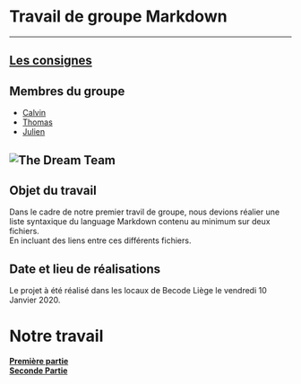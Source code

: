 # Travail de groupe Markdown
---
## [Les consignes](https://github.com/Julien-Minder/LIE-Hamilton-3.19/blob/master/contenu/01-la-prairie/00-terminal-git-markdown/markdown/group-work.md)
## Membres du groupe
- [Calvin](https://github.com/calvin237)
- [Thomas](https://github.com/thomasdussart) 
- [Julien](https://github.com/Julien-Minder) 


![The Dream Team](https://media.giphy.com/media/VgeGEVTdwzZao/giphy.gif)
---
## Objet du travail
Dans le cadre de notre premier travil de groupe, nous devions réalier une liste syntaxique du language Markdown contenu au minimum sur deux fichiers.  
En incluant des liens entre ces différents fichiers.
## Date et lieu de réalisations
Le projet à été réalisé dans les locaux de Becode Liège le vendredi 10 Janvier 2020.
# Notre travail 
[**Première partie**](./Markdown1.md)  
[**Seconde Partie**](./Markdown2.md)

